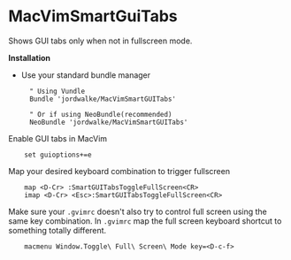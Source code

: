 MacVimSmartGuiTabs
==================

Shows GUI tabs only when not in fullscreen mode.

**Installation**

- Use your standard bundle manager

        " Using Vundle
        Bundle 'jordwalke/MacVimSmartGUITabs'

        " Or if using NeoBundle(recommended)
        NeoBundle 'jordwalke/MacVimSmartGUITabs'

Enable GUI tabs in MacVim

        set guioptions+=e

Map your desired keyboard combination to trigger fullscreen

        map <D-Cr> :SmartGUITabsToggleFullScreen<CR>
        imap <D-Cr> <Esc>:SmartGUITabsToggleFullScreen<CR>


Make sure your `.gvimrc` doesn't also try to control full screen using the same key combination.
In `.gvimrc` map the full screen keyboard shortcut to something totally different.


        macmenu Window.Toggle\ Full\ Screen\ Mode key=<D-c-f>


